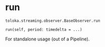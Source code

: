 # run
`toloka.streaming.observer.BaseObserver.run`

```
run(self, period: timedelta = ...)
```

For standalone usage (out of a Pipeline).


